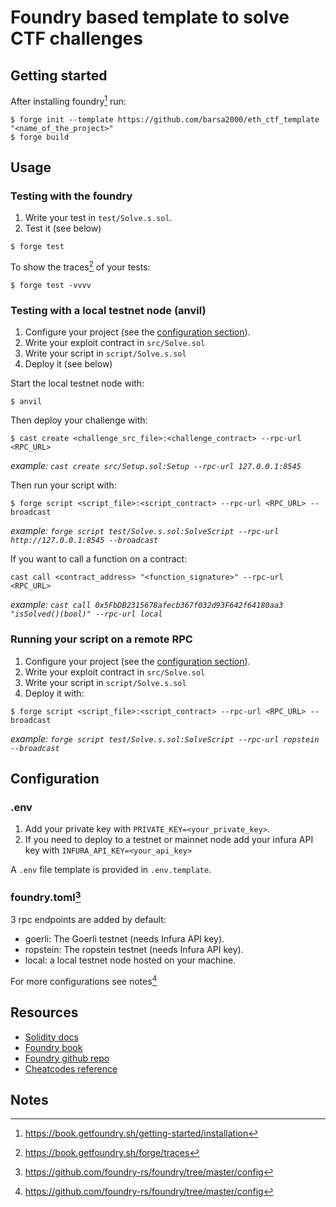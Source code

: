 # Foundry based template to solve CTF challenges

## Getting started

After installing foundry[^1] run:

```
$ forge init --template https://github.com/barsa2000/eth_ctf_template "<name_of_the_project>"
$ forge build
```

## Usage

### Testing with the foundry

1. Write your test in `test/Solve.s.sol`.
2. Test it (see below)

```
$ forge test
```

To show the traces[^2] of your tests:

```
$ forge test -vvvv
```

### Testing with a local testnet node (anvil)

1. Configure your project (see the [configuration section](#Configuration)).
2. Write your exploit contract in `src/Solve.sol`
3. Write your script in `script/Solve.s.sol`
4. Deploy it (see below)

Start the local testnet node with:

```
$ anvil
```

Then deploy your challenge with:

```
$ cast create <challenge_src_file>:<challenge_contract> --rpc-url <RPC_URL>
```

*example: `cast create src/Setup.sol:Setup --rpc-url 127.0.0.1:8545`*

Then run your script with:

```
$ forge script <script_file>:<script_contract> --rpc-url <RPC_URL> --broadcast
```

*example: `forge script test/Solve.s.sol:SolveScript --rpc-url http://127.0.0.1:8545 --broadcast`*

If you want to call a function on a contract:

```
cast call <contract_address> "<function_signature>" --rpc-url <RPC_URL>
```

*example: `cast call 0x5FbDB2315678afecb367f032d93F642f64180aa3 "isSolved()(bool)" --rpc-url local`*

### Running your script on a remote RPC

1. Configure your project (see the [configuration section](#Configuration)).
2. Write your exploit contract in `src/Solve.sol`
3. Write your script in `script/Solve.s.sol`
4. Deploy it with:

```
$ forge script <script_file>:<script_contract> --rpc-url <RPC_URL> --broadcast
```

*example: `forge script test/Solve.s.sol:SolveScript --rpc-url ropstein --broadcast`*


## Configuration

### .env

1. Add your private key with `PRIVATE_KEY=<your_private_key>`.
2. If you need to deploy to a testnet or mainnet node add your infura API key with `INFURA_API_KEY=<your_api_key>`

A `.env` file template is provided in `.env.template`.

### foundry.toml[^3]

3 rpc endpoints are added by default:

- goerli: The Goerli testnet (needs Infura API key).
- ropstein: The ropstein testnet (needs Infura API key).
- local: a local testnet node hosted on your machine.

For more configurations see notes[^3]

## Resources

- [Solidity docs](https://docs.soliditylang.org/en/latest/)
- [Foundry book](https://book.getfoundry.sh/)
- [Foundry github repo](https://github.com/foundry-rs/foundry)
- [Cheatcodes reference](https://book.getfoundry.sh/cheatcodes/)

## Notes

[^1]: https://book.getfoundry.sh/getting-started/installation
[^2]: https://book.getfoundry.sh/forge/traces
[^3]: https://github.com/foundry-rs/foundry/tree/master/config
